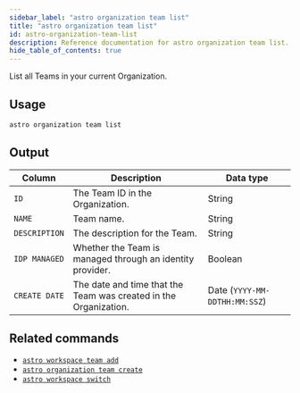 ```yaml
---
sidebar_label: "astro organization team list"
title: "astro organization team list"
id: astro-organization-team-list
description: Reference documentation for astro organization team list.
hide_table_of_contents: true
---
```


List all Teams in your current Organization. 

## Usage

```sh
astro organization team list
```

## Output

| Column        | Description                                                                  | Data type     |
| ------------- | ---------------------------------------------------------------------------- | ------------- |
| `ID`          | The Team ID in the Organization.                                             | String        |
| `NAME`        | Team name.                                                                   | String        |
| `DESCRIPTION` | The description for the Team.                                           | String        |
| `IDP MANAGED` | Whether the Team is managed through an identity provider. | Boolean       |
| `CREATE DATE` | The date and time that the Team was created in the Organization.             | Date (`YYYY-MM-DDTHH:MM:SSZ`)         |

## Related commands

- [`astro workspace team add`](cli/astro-workspace-team-add.md)
- [`astro organization team create`](cli/astro-organization-team-create.md)
- [`astro workspace switch`](cli/astro-workspace-switch.md)
